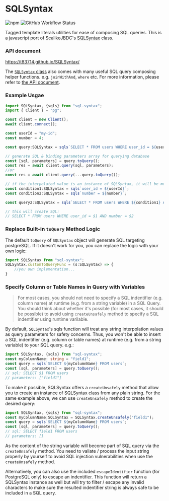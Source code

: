 # SQLSyntax

![npm](https://img.shields.io/npm/v/sql-syntax?style=plastic)
![GitHub Workflow Status](https://img.shields.io/github/actions/workflow/status/t83714/SQLSyntax/main.yml?branch=main)

Tagged template literals utilities for ease of composing SQL queries. 
This is a javascript port of ScalikeJBDC's [SQLSyntax](http://scalikejdbc.org/documentation/sql-interpolation.html#sqlsyntax) class.

### API document

https://t83714.github.io/SQLSyntax/

The [`SQLSyntax` class](https://t83714.github.io/SQLSyntax/classes/SQLSyntax.html) also comes with many useful SQL query composing helper functions. e.g. `joinWithAnd`, `where` etc. For more information, please refer to [the API document](https://t83714.github.io/SQLSyntax/classes/SQLSyntax.html). 

### Example Usgae

```typescript
import SQLSyntax, {sqls} from "sql-syntax";
import { Client } = "pg";

const client = new Client();
await client.connect();

const userId = "my-id";
const number = 4;

const query:SQLSyntax = sqls`SELECT * FROM users WHERE user_id = ${userId} AND number = ${number}`;

// generate SQL & binding parameters array for querying database
const [sql, parameters] = query.toQuery();
const res = await client.query(sql, parameters);
//or 
const res = await client.query(...query.toQuery());

// if the interpolated value is an instance of SQLSyntax, it will be merge into the SQL query
const condition1:SQLSyntax = sqls`user_id = ${userId}`;
const condition2:SQLSyntax = sqls`number = ${number}`;

const query2:SQLSyntax = sqls`SELECT * FROM users WHERE ${condition1} AND ${condition2}`;

// this will create SQL: 
// SELECT * FROM users WHERE user_id = $1 AND number = $2
```

### Replace Built-in `toQuery` Method Logic

The default `toQuery` of `SQLSyntax` object will generate SQL targeting postgreSQL.
If it doesn't work for you, you can replace the logic with your own logic:

```typescript
import SQLSyntax from "sql-syntax";
SQLSyntax.customToQueryFunc = (s:SQLSyntax) => {
    //you own implementation...
}
```

### Specify Column or Table Names in Query with Variables

> For most cases, you should not need to specify a SQL indentifier (e.g. column name) at runtime (e.g. from a string variable) in a SQL Query. You should think about whether it's possible (for most cases, it should be possible) to avoid using `createUnsafely` method to specify a SQL indentifier using runtime varilable.

By default, `SQLSyntax`'s sqls function will treat any string interpolation values as query parameters for safety concerns. Thus, you won't be able to insert a SQL indentifier (e.g. column or table names) at runtime (e.g. from a string variable) to your SQL query. e.g.:

```typescript
import SQLSyntax, {sqls} from "sql-syntax";
const myColumnName: string = "field1";
const query = sqls`SELECT ${myColumnName} FROM users`;
const [sql, parameters] = query.toQuery();
// sql: SELECT $1 FROM users
// parameters: ["field1"]
```

To make it possible, SQLSyntax offers a `createUnsafely` method that allow you to create an instance of SQLSyntax class from any plain string.
For the same example above, we can use `createUnsafely` method to create the desired query:

```typescript
import SQLSyntax, {sqls} from "sql-syntax";
const myColumnName:SQLSyntax = SQLSyntax.createUnsafely("field1");
const query = sqls`SELECT ${myColumnName} FROM users`;
const [sql, parameters] = query.toQuery();
// sql: SELECT field1 FROM users
// parameters: []
```

As the content of the string variable will become part of SQL query via the `createUnsafely` method. You need to valiate / process the input string properly by yourself to avoid SQL injection vulnerabilities when use the `createUnsafely` method.

Alternatively, you can also use the included `escapeIdentifier` function (for PostgreSQL only) to escape an indentifier. This function will return a SQLSyntax instance as well but will try to filter / escape any invalid characters to make sure the resulted indentifier string is always safe to be included in a SQL query.
